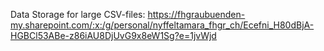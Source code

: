 Data Storage for large CSV-files:
https://fhgraubuenden-my.sharepoint.com/:x:/g/personal/nyffeltamara_fhgr_ch/Ecefni_H80dBjA-HGBCl53ABe-z86iAU8DjUvG9x8eW1Sg?e=1jvWjd
